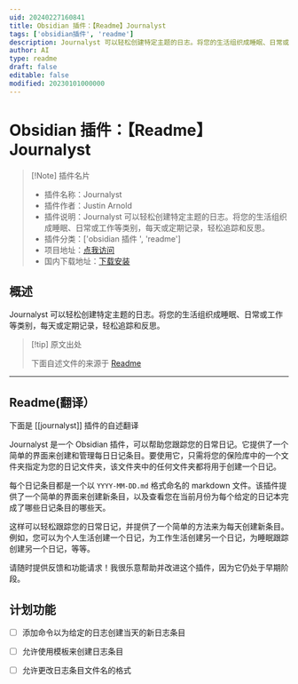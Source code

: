 ```yaml
---
uid: 20240227160841
title: Obsidian 插件：【Readme】Journalyst
tags: ['obsidian插件', 'readme']
description: Journalyst 可以轻松创建特定主题的日志。将您的生活组织成睡眠、日常或工作等类别，每天或定期记录，轻松追踪和反思。
author: AI
type: readme
draft: false
editable: false
modified: 20230101000000
---
```


# Obsidian 插件：【Readme】Journalyst

> [!Note] 插件名片
> - 插件名称：Journalyst
> - 插件作者：Justin Arnold
> - 插件说明：Journalyst 可以轻松创建特定主题的日志。将您的生活组织成睡眠、日常或工作等类别，每天或定期记录，轻松追踪和反思。
> - 插件分类：['obsidian 插件 ', 'readme']
> - 项目地址：[点我访问](https://github.com/Justin-Arnold/Journalyst)
> - 国内下载地址：[下载安装](https://pkmer.cn/products/plugin/pluginMarket/?journalyst)

## 概述

Journalyst 可以轻松创建特定主题的日志。将您的生活组织成睡眠、日常或工作等类别，每天或定期记录，轻松追踪和反思。

> [!tip] 原文出处
>
>下面自述文件的来源于 [Readme](https://ghproxy.net/https://raw.githubusercontent.com/Justin-Arnold/Journalyst/master/README.md)

---

## Readme(翻译）

下面是 [[journalyst]] 插件的自述翻译

Journalyst 是一个 Obsidian 插件，可以帮助您跟踪您的日常日记。它提供了一个简单的界面来创建和管理每日日记条目。要使用它，只需将您的保险库中的一个文件夹指定为您的日记文件夹，该文件夹中的任何文件夹都将用于创建一个日记。

每个日记条目都是一个以 `YYYY-MM-DD.md` 格式命名的 markdown 文件。该插件提供了一个简单的界面来创建新条目，以及查看您在当前月份为每个给定的日记本完成了哪些日记条目的哪些天。

这样可以轻松跟踪您的日常日记，并提供了一个简单的方法来为每天创建新条目。例如，您可以为个人生活创建一个日记，为工作生活创建另一个日记，为睡眠跟踪创建另一个日记，等等。

请随时提供反馈和功能请求！我很乐意帮助并改进这个插件，因为它仍处于早期阶段。

## 计划功能

- [ ] 添加命令以为给定的日志创建当天的新日志条目
- [ ] 允许使用模板来创建日志条目
- [ ] 允许更改日志条目文件名的格式



